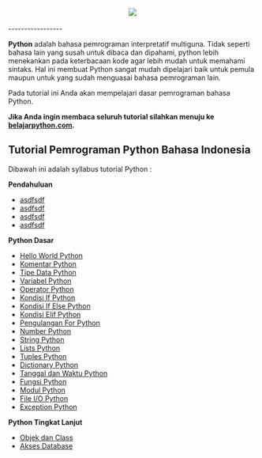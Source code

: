 <div align="center">
  <img src="https://4.bp.blogspot.com/-qKG4NVxPNeo/WIogTi22NLI/AAAAAAAADNM/iglwqV6gYV0fdbJ3BiWYZk5QeC-vwjg8QCLcB/s1600/logo-belajar-python.png"><br><br>
</div>
-----------------

**Python** adalah bahasa pemrograman interpretatif multiguna. Tidak seperti bahasa lain yang susah untuk dibaca dan dipahami, python lebih menekankan pada keterbacaan kode agar lebih mudah untuk memahami sintaks. Hal ini membuat Python sangat mudah dipelajari baik untuk pemula maupun untuk yang sudah menguasai bahasa pemrograman lain.

Pada tutorial ini Anda akan mempelajari dasar pemrograman bahasa Python.

**Jika Anda ingin membaca seluruh tutorial silahkan menuju ke [belajarpython.com](http://www.belajarpython.com).**

## Tutorial Pemrograman Python Bahasa Indonesia

Dibawah ini adalah syllabus tutorial Python :

 **Pendahuluan**
* [asdfsdf](http://www.belajarpython.com/#memulai-python)
* [asdfsdf](http://www.belajarpython.com/2015/05/instalasi-python.html)
* [asdfsdf](http://www.belajarpython.com/2015/05/menjalankan-python.html)
* [asdfsdf](http://www.belajarpython.com/2015/05/integrated-development-environment-ide.html)

**Python Dasar**
* [Hello World Python](http://www.belajarpython.com/2015/05/hello-world-python.html)
* [Komentar Python](http://www.belajarpython.com/2015/05/komentar-python.html)
* [Tipe Data Python](http://www.belajarpython.com/2015/05/tipe-data-python.html)
* [Variabel Python](http://www.belajarpython.com/2015/05/variabel-python.html)
* [Operator Python](http://www.belajarpython.com/2015/05/operator-python.html)
* [Kondisi If Python](http://www.belajarpython.com/2015/05/kondisi-if-python.html)
* [Kondisi If Else Python](http://www.belajarpython.com/2015/05/kondisi-if-else-python.html)
* [Kondisi Elif Python](http://www.belajarpython.com/2015/05/kondisi-elif-python.html)
* [Pengulangan For Python](http://www.belajarpython.com/2015/05/pengulangan-for-python.html)
* [Number Python](http://www.belajarpython.com/2015/05/number-python.html)
* [String Python](http://www.belajarpython.com/2015/05/string-python.html)
* [Lists Python](http://www.belajarpython.com/2015/05/lists-python.html)
* [Tuples Python](http://www.belajarpython.com/2015/05/tuples-python.html)
* [Dictionary Python](http://www.belajarpython.com/2015/05/dictionary-python.html)
* [Tanggal dan Waktu Python](http://www.belajarpython.com/2015/05/tanggal-dan-waktu-python.html)
* [Fungsi Python](http://www.belajarpython.com/2015/05/fungsi-python.html)
* [Modul Python](http://www.belajarpython.com/2015/05/modul-python.html)
* [File I/O Python](http://www.belajarpython.com/2015/05/input-output-python.html)
* [Exception Python](http://www.belajarpython.com/2015/05/exception-python.html)

 **Python Tingkat Lanjut**
* [Objek dan Class](http://www.belajarpython.com/2015/05/objek-dan-class-python.html)
* [Akses Database](http://www.belajarpython.com/2015/05/akses-database.html)
